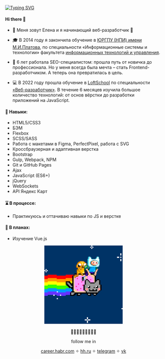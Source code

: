 [![Typing SVG](https://readme-typing-svg.herokuapp.com?color=%2336BCF7&lines=В+разработку+по+любви+💜)](https://git.io/typing-svg)

#### Hi there 👋

- 👾 Меня зовут Елена и я начинающий веб-разработчик 🐣

- 🎓 В 2014 году я закончила обучение в [ЮРГПУ (НПИ) имени М.И.Платова](https://www.npi-tu.ru/), по специальности «Информационные системы и технологии» факультета [информационных технологий и управления](https://www.npi-tu.ru/university/faculty/fitu/).

- 🔎 6 лет работала SEO-специалистом: прошла путь от новичка до профессионала. Но у меня всегда была мечта – стать Frontend-разработчиком. А теперь она превратилась в цель.

- 💻 В 2022 году прошла обучение в [LoftSchool](https://loftschool.com/) по специальности [«Веб-разработчик»](https://loftschool.com/professions/web-developer/). В течение 6 месяцев изучила большое количество технологий: от основ вёрстки до разработки приложений на JavaScript.


#### 🔧 Навыки:
- HTML5/CSS3
- БЭМ
- Flexbox
- SCSS/SASS
- Работа с макетами в Figma, PerfectPixel, работа с SVG
- Кроссбраузерная и адаптивная верстка
- Bootstrap
- Gulp, Webpack, NPM
- Git и GitHub Pages
- Ajax
- JavaScript (ES6+)
- jQuery
- WebSockets
- API Яндекс Карт

#### ⌛ В процессе:
- Практикуюсь и оттачиваю навыки по JS и верстке

#### 💭 В планах:
- Изучение Vue.js

<p align="center">
<img src="https://github.com/matryosshka/matryosshka/blob/main/nyan.gif" style="width: 50%;">
</p>

<p align="center">
🐌🔮🍄🧚🏼🧙✨🍃🌿
</p>
<p align="center">
follow me in
</p>

<p align="center">
<a href="https://career.habr.com/elena_sobol">career.habr.com</a> ✧ 
<a href="https://krasnodar.hh.ru/resume/575c183bff0b08ca090039ed1f345779634970">hh.ru</a> ✧
<a href="https://t.me/matryosshkaa">telegram</a> ✧
<a href="https://vk.com/matryosshka">vk</a>
</p>
